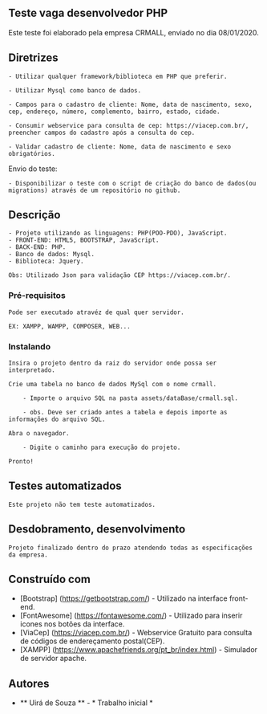 ## Teste vaga desenvolvedor PHP

Este teste foi elaborado pela empresa CRMALL, enviado no dia 08/01/2020.

## Diretrizes

    - Utilizar qualquer framework/biblioteca em PHP que preferir.

    - Utilizar Mysql como banco de dados.

    - Campos para o cadastro de cliente: Nome, data de nascimento, sexo, cep, endereço, número, complemento, bairro, estado, cidade.

    - Consumir webservice para consulta de cep: https://viacep.com.br/, preencher campos do cadastro após a consulta do cep.

    - Validar cadastro de cliente: Nome, data de nascimento e sexo obrigatórios.

Envio do teste:

    - Disponibilizar o teste com o script de criação do banco de dados(ou migrations) através de um repositório no github.

## Descrição

    - Projeto utilizando as linguagens: PHP(POO-PDO), JavaScript.
    - FRONT-END: HTML5, BOOTSTRAP, JavaScript.
    - BACK-END: PHP.
    - Banco de dados: Mysql.
    - Biblioteca: Jquery.

    Obs: Utilizado Json para validação CEP https://viacep.com.br/.

### Pré-requisitos

    Pode ser executado atravéz de qual quer servidor.

    EX: XAMPP, WAMPP, COMPOSER, WEB...


### Instalando

    Insira o projeto dentro da raiz do servidor onde possa ser interpretado.

    Crie uma tabela no banco de dados MySql com o nome crmall.

        - Importe o arquivo SQL na pasta assets/dataBase/crmall.sql.

        - obs. Deve ser criado antes a tabela e depois importe as informações do arquivo SQL.

    Abra o navegador.

        - Digite o caminho para execução do projeto.

    Pronto!

## Testes automatizados

    Este projeto não tem teste automatizados.


## Desdobramento, desenvolvimento

    Projeto finalizado dentro do prazo atendendo todas as especificações da empresa.

## Construído com

* [Bootstrap] (https://getbootstrap.com/) - Utilizado na interface front-end.
* [FontAwesome] (https://fontawesome.com/) - Utilizado para inserir icones nos botões da interface.
* [ViaCep] (https://viacep.com.br/) - Webservice Gratuito para consulta de códigos de endereçamento postal(CEP).
* [XAMPP] (https://www.apachefriends.org/pt_br/index.html) - Simulador de servidor apache.

## Autores

* ** Uirá de Souza ** - * Trabalho inicial *
